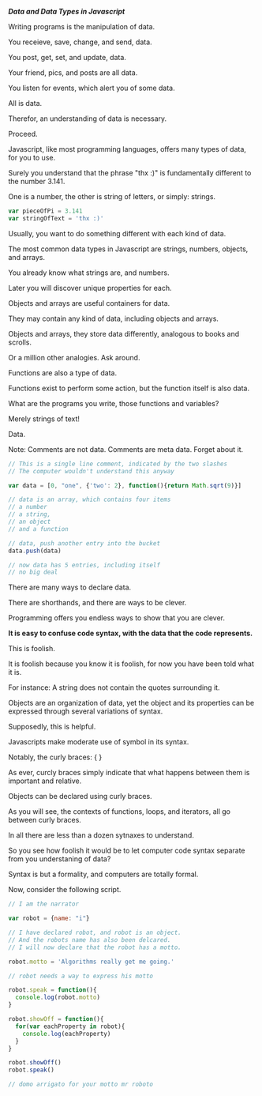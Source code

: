 ___Data and Data Types in Javascript___

Writing programs is the manipulation of data.

You receieve, save, change, and send, data.

You post, get, set, and update, data.

Your friend, pics, and posts are all data.

You listen for events, which alert you of some data.

All is data.

Therefor, an understanding of data is necessary.  

Proceed.

Javascript, like most programming languages, offers many types of data, for you to use.

Surely you understand that the phrase "thx :)" is fundamentally different to the number 3.141.

One is a number, the other is string of letters, or simply: strings.

```js
var pieceOfPi = 3.141
var stringOfText = 'thx :)'
```

Usually, you want to do something different with each kind of data.

The most common data types in Javascript are strings, numbers, objects, and arrays.

You already know what strings are, and numbers.  

Later you will discover unique properties for each.

Objects and arrays are useful containers for data.

They may contain any kind of data, including objects and arrays.

Objects and arrays, they store data differently, analogous to books and scrolls.

Or a million other analogies.  Ask around.

Functions are also a type of data. 

Functions exist to perform some action, but the function itself is also data.

What are the programs you write, those functions and variables?  

Merely strings of text!

Data.

Note:  Comments are not data.  Comments are meta data.  Forget about it.

```js
// This is a single line comment, indicated by the two slashes
// The computer wouldn't understand this anyway

var data = [0, "one", {'two': 2}, function(){return Math.sqrt(9)}]

// data is an array, which contains four items
// a number
// a string,
// an object
// and a function

// data, push another entry into the bucket
data.push(data)

// now data has 5 entries, including itself
// no big deal

```
There are many ways to declare data.

There are shorthands, and there are ways to be clever.

Programming offers you endless ways to show that you are clever.

__It is easy to confuse code syntax, with the data that the code represents.__

This is foolish.

It is foolish because you know it is foolish, for now you have been told what it is.

For instance: A string does not contain the quotes surrounding it.

Objects are an organization of data, yet the object and its properties can be expressed through several variations of syntax.

Supposedly, this is helpful.

Javascripts make moderate use of symbol in its syntax.

Notably, the curly braces: { } 

As ever, curcly braces simply indicate that what happens between them is important and relative.

Objects can be declared using curly braces.

As you will see, the contexts of functions, loops, and iterators, all go between curly braces.

In all there are less than a dozen sytnaxes to understand.  

So you see how foolish it would be to let computer code syntax separate from you understaning of data?

Syntax is but a formality, and computers are totally formal.

Now, consider the following script.

```js
// I am the narrator

var robot = {name: "i"} 

// I have declared robot, and robot is an object.
// And the robots name has also been delcared.
// I will now declare that the robot has a motto.

robot.motto = 'Algorithms really get me going.'

// robot needs a way to express his motto

robot.speak = function(){
  console.log(robot.motto)
}

robot.showOff = function(){
  for(var eachProperty in robot){
    console.log(eachProperty)
  }
}

robot.showOff()
robot.speak()

// domo arrigato for your motto mr roboto
```
